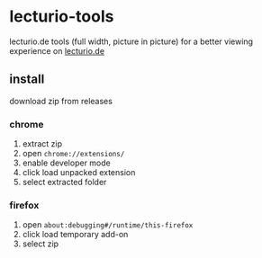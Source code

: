# lecturio-tools

lecturio.de tools (full width, picture in picture) for a better viewing experience on [lecturio.de](https://www.lecturio.de/)

## install

download zip from releases
### chrome

1. extract zip
2. open `chrome://extensions/`
3. enable developer mode
4. click load unpacked extension
5. select extracted folder

### firefox

1. open `about:debugging#/runtime/this-firefox`
2. click load temporary add-on
3. select zip

